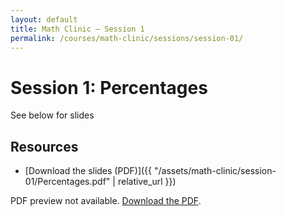 ```yaml
---
layout: default
title: Math Clinic — Session 1
permalink: /courses/math-clinic/sessions/session-01/
---
```


# Session 1: Percentages
See below for slides

## Resources
- [Download the slides (PDF)]({{ "/assets/math-clinic/session-01/Percentages.pdf" | relative_url }})

<!-- Inline PDF preview with fallback -->
<object data="{{ '/assets/math-clinic/session-01/Percentages.pdf' | relative_url }}"
        type="application/pdf" width="100%" height="700">
  <p>PDF preview not available.
     <a href="{{ '/assets/math-clinic/session-01/Percentages.pdf' | relative_url }}">Download the PDF</a>.
  </p>
</object>

<!-- Remove this image line or change img name to the actual uploaded one -->
<!-- ![Example image]({{ '/assets/math-clinic/session-01/img-1.png' | relative_url }}) -->
